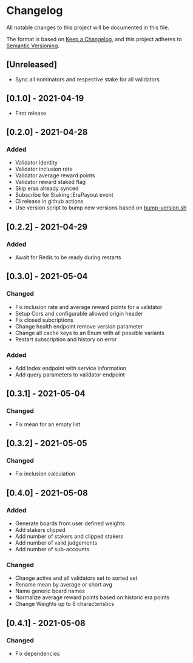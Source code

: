 # Changelog

All notable changes to this project will be documented in this file.

The format is based on [Keep a Changelog](https://keepachangelog.com/en/1.0.0/),
and this project adheres to [Semantic Versioning](https://semver.org/spec/v2.0.0.html).

## [Unreleased]

- Sync all nominators and respective stake for all validators

## [0.1.0] - 2021-04-19

- First release

## [0.2.0] - 2021-04-28

### Added

- Validator identity
- Validator inclusion rate
- Validator average reward points
- Validator reward staked flag
- Skip eras already synced
- Subscribe for Staking::EraPayout event
- CI release in github actions
- Use version script to bump new versions based on [bump-version.sh](https://gist.github.com/paulormart/e8c8e659f78d0ef6a497f22b41d814f9)

## [0.2.2] - 2021-04-29

### Added

- Await for Redis to be ready during restarts

## [0.3.0] - 2021-05-04

### Changed

- Fix inclusion rate and average reward points for a validator
- Setup Cors and configurable allowed origin header
- Fix closed subcriptions
- Change health endpoint remove version parameter
- Change all cache keys to an Enum with all possible variants
- Restart subscription and history on error

### Added

- Add Index endpoint with service information
- Add query parameters to validator endpoint

## [0.3.1] - 2021-05-04

### Changed

- Fix mean for an empty list

## [0.3.2] - 2021-05-05

### Changed

- Fix inclusion calculation

## [0.4.0] - 2021-05-08

### Added

- Generate boards from user defined weights
- Add stakers clipped
- Add number of stakers and clipped stakers
- Add number of valid judgements
- Add number of sub-accounts

### Changed

- Change active and all validators set to sorted set
- Rename mean by average or short avg
- Name generic board names
- Normalize average reward points based on historic era points
- Change Weights up to 8 characteristics

## [0.4.1] - 2021-05-08

### Changed

- Fix dependencies
